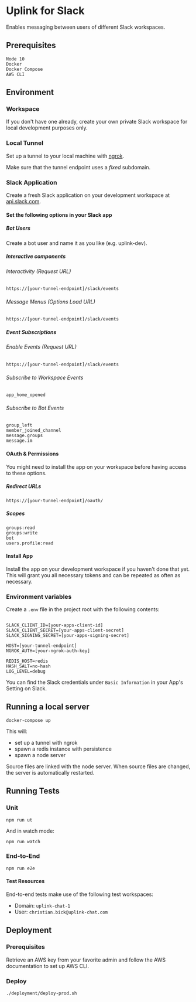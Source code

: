 # Uplink for Slack

Enables messaging between users of different Slack workspaces.

## Prerequisites

```
Node 10
Docker
Docker Compose
AWS CLI
```

## Environment

### Workspace

If you don't have one already, create your own private Slack workspace for local development purposes only.

### Local Tunnel

Set up a tunnel to your local machine with [ngrok](https://ngrok.com).

Make sure that the tunnel endpoint uses a *fixed* subdomain.

### Slack Application

Create a fresh Slack application on your development workspace at [api.slack.com](https://api.slack.com).

#### Set the following options in your Slack app

##### Bot Users

Create a bot user and name it as you like (e.g. uplink-dev).

##### Interactive components 

###### Interactivity (Request URL)

```
https://[your-tunnel-endpoint]/slack/events
```

###### Message Menus (Options Load URL)

```
https://[your-tunnel-endpoint]/slack/events
```

##### Event Subscriptions

###### Enable Events (Request URL)

```
https://[your-tunnel-endpoint]/slack/events
```

###### Subscribe to Workspace Events

```
app_home_opened
```

###### Subscribe to Bot Events

```
group_left
member_joined_channel
message.groups
message.im
```

#### OAuth & Permissions 

You might need to install the app on your workspace before having access to these options.

##### Redirect URLs

```
https://[your-tunnel-endpoint]/oauth/
```

##### Scopes

```
groups:read
groups:write
bot
users.profile:read
```

#### Install App

Install the app on your development workspace if you haven't done that yet. 
This will grant you all necessary tokens and can be repeated as often as necessary.

### Environment variables

Create a `.env` file in the project root with the following contents:

```

SLACK_CLIENT_ID=[your-apps-client-id]
SLACK_CLIENT_SECRET=[your-apps-client-secret]
SLACK_SIGNING_SECRET=[your-apps-signing-secret]

HOST=[your-tunnel-endpoint]
NGROK_AUTH=[your-ngrok-auth-key]

REDIS_HOST=redis
HASH_SALT=no-hash
LOG_LEVEL=debug
```

You can find the Slack credentials under `Basic Information` in your App's Setting on Slack.

## Running a local server

```
docker-compose up
```

This will:

- set up a tunnel with ngrok
- spawn a redis instance with persistence
- spawn a node server

Source files are linked with the node server. When source files are changed, the server is automatically restarted.

## Running Tests

### Unit

```
npm run ut
```

And in watch mode:

```
npm run watch
```

### End-to-End

```
npm run e2e
```

#### Test Resources

End-to-end tests make use of the following test workspaces:

- Domain: `uplink-chat-1`
- User: `christian.bick@uplink-chat.com`

## Deployment

### Prerequisites

Retrieve an AWS key from your favorite admin and follow the AWS documentation to set up AWS CLI.

### Deploy

```
./deployment/deploy-prod.sh
```
